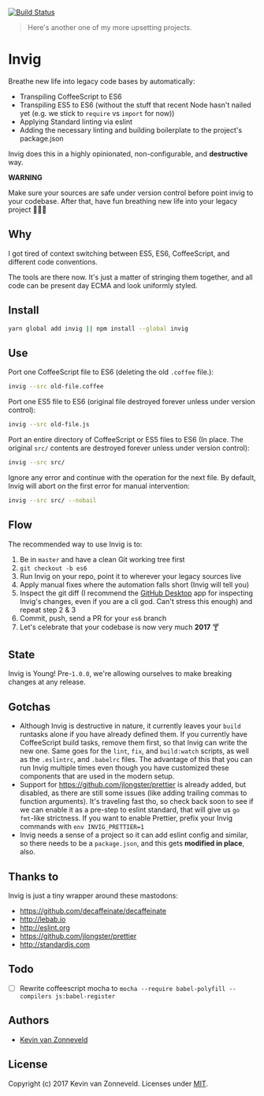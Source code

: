[![Build Status](https://travis-ci.org/kvz/invig.svg?branch=master)](https://travis-ci.org/kvz/invig)

> Here's another one of my more upsetting projects. 

# Invig

Breathe new life into legacy code bases by automatically:

 - Transpiling CoffeeScript to ES6
 - Transpiling ES5 to ES6 (without the stuff that recent Node hasn't nailed yet (e.g. we stick to `require` vs `import` for now))
 - Applying Standard linting via eslint
 - Adding the necessary linting and building boilerplate to the project's package.json
 
Invig does this in a highly opinionated, non-configurable, and **destructive** way. 

**WARNING**

Make sure your sources are safe under version control before point invig to your codebase. 
After that, have fun breathing new life into your legacy project 🤗💨🌿 

## Why

I got tired of context switching between ES5, ES6, CoffeeScript, and different code conventions.

The tools are there now. It's just a matter of stringing them together, and all code can be present day ECMA and look uniformly styled.

## Install

```bash
yarn global add invig || npm install --global invig
```

## Use

Port one CoffeeScript file to ES6 (deleting the old `.coffee` file.):

```bash
invig --src old-file.coffee
```

Port one ES5 file to ES6 (original file destroyed forever unless under version control):

```bash
invig --src old-file.js
```

Port an entire directory of CoffeeScript or ES5 files to ES6 (In place. The original `src/` contents are destroyed forever unless under version control):

```bash
invig --src src/
```

Ignore any error and continue with the operation for the next file. By default, Invig will abort on the first error for manual intervention:

```bash
invig --src src/ --nobail
```

## Flow 

The recommended way to use Invig is to:

1. Be in `master` and have a clean Git working tree first
1. `git checkout -b es6`
2. Run Invig on your repo, point it to wherever your legacy sources live
3. Apply manual fixes where the automation falls short (Invig will tell you)
4. Inspect the git diff (I recommend the [GitHub Desktop](https://desktop.github.com) app for inspecting Invig's changes, even if you are a cli god. Can't stress this enough) and repeat step 2 & 3
5. Commit, push, send a PR for your `es6` branch
6. Let's celebrate that your codebase is now very much **2017** 🍸

## State

Invig is Young! Pre-`1.0.0`, we're allowing ourselves to make breaking changes at any release.

## Gotchas

- Although Invig is destructive in nature, it currently leaves your `build` runtasks alone if you have already defined them. If you currently have
CoffeeScript build tasks, remove them first, so that Invig can write the new one. 
Same goes for the `lint`, `fix`, and `build:watch` scripts, as well as the `.eslintrc`, and `.babelrc` files. The advantage of this that you 
can run Invig multiple times even though you have customized these components that are used in the modern setup.
- Support for <https://github.com/jlongster/prettier> is already added, but disabled, as there are still some issues (like adding trailing commas to function arguments). It's traveling fast tho, so check back soon to see if we can enable it as a pre-step to eslint standard, that will give us `go fmt`-like strictness. If you want to enable Prettier, prefix your Invig commands with `env INVIG_PRETTIER=1 `
- Invig needs a sense of a project so it can add eslint config and similar, so there needs to be a `package.json`, and this gets **modified in place**, also.

## Thanks to

Invig is just a tiny wrapper around these mastodons:

- <https://github.com/decaffeinate/decaffeinate>
- <http://lebab.io>
- <http://eslint.org>
- <https://github.com/jlongster/prettier>
- <http://standardjs.com>

## Todo

- [ ] Rewrite coffeescript mocha to `mocha --require babel-polyfill --compilers js:babel-register`

## Authors

- [Kevin van Zonneveld](https://transloadit.com/about/#kevin)

## License

Copyright (c) 2017 Kevin van Zonneveld. Licenses under [MIT](LICENSE).
